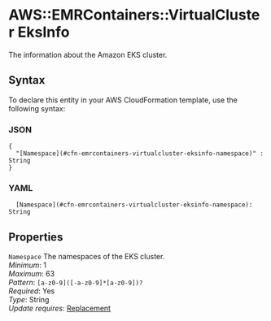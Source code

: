 # AWS::EMRContainers::VirtualCluster EksInfo<a name="aws-properties-emrcontainers-virtualcluster-eksinfo"></a>

The information about the Amazon EKS cluster\.

## Syntax<a name="aws-properties-emrcontainers-virtualcluster-eksinfo-syntax"></a>

To declare this entity in your AWS CloudFormation template, use the following syntax:

### JSON<a name="aws-properties-emrcontainers-virtualcluster-eksinfo-syntax.json"></a>

```
{
  "[Namespace](#cfn-emrcontainers-virtualcluster-eksinfo-namespace)" : String
}
```

### YAML<a name="aws-properties-emrcontainers-virtualcluster-eksinfo-syntax.yaml"></a>

```
  [Namespace](#cfn-emrcontainers-virtualcluster-eksinfo-namespace): String
```

## Properties<a name="aws-properties-emrcontainers-virtualcluster-eksinfo-properties"></a>

`Namespace`  <a name="cfn-emrcontainers-virtualcluster-eksinfo-namespace"></a>
The namespaces of the EKS cluster\.  
*Minimum*: 1  
*Maximum*: 63  
*Pattern*: `[a-z0-9]([-a-z0-9]*[a-z0-9])?`  
*Required*: Yes  
*Type*: String  
*Update requires*: [Replacement](https://docs.aws.amazon.com/AWSCloudFormation/latest/UserGuide/using-cfn-updating-stacks-update-behaviors.html#update-replacement)